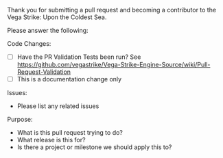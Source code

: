 Thank you for submitting a pull request and becoming a contributor to the Vega Strike: Upon the Coldest Sea.

Please answer the following:

Code Changes:
- [ ] Have the PR Validation Tests been run? See https://github.com/vegastrike/Vega-Strike-Engine-Source/wiki/Pull-Request-Validation
- [ ] This is a documentation change only

Issues:
- Please list any related issues

Purpose:
- What is this pull request trying to do?
- What release is this for?
- Is there a project or milestone we should apply this to?
